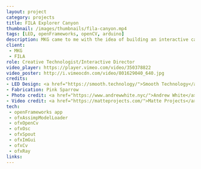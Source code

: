 ```yaml
---
layout: project
category: projects
title: FILA Explorer Canyon
thumbnail: /images/thumbnails/fila-canyon.mp4
tags: [LED, openFrameworks, openCV, arduino]
description: MKG came to me with the idea of building an interactive canyon
client: 
 - MKG
 - FILA
role: Creative Technologist/Interactive Director
video_player: https://player.vimeo.com/video/350378822
video_poster: http://i.vimeocdn.com/video/801629040_640.jpg
credits:
- LED Design: <a href="https://smooth.technology/">Smooth Technology</a>
- Fabrication: Pink Sparrow
- Photo credit: <a href="https://www.andrewwhite.nyc/">Andrew White</a>
- Video credit: <a href="https://matteprojects.com/">Matte Projects</a>
tech: 
 - openFrameworks app
 - ofxAssimpModelLoader
 - ofxOpenCv
 - ofxOsc
 - ofxSpout
 - ofxImGui
 - ofxCv
 - ofxRay
links:
---
```

